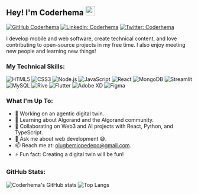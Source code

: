 ## Hey! I'm Coderhema <img src="https://media.giphy.com/media/hvRJCLFzcasrR4ia7z/giphy.gif" width="25px">

[![GitHub Coderhema](https://img.shields.io/github/followers/coderhema?label=follow&style=social)](https://github.com/coderhema)
[![Linkedin: Coderhema](https://img.shields.io/badge/Coderhema-blue?style=flat-square&logo=Linkedin&logoColor=white&link=https://www.linkedin.com/in/coderhema/)](https://www.linkedin.com/in/coderhema/)
[![Twitter: Coderhema](https://img.shields.io/twitter/follow/coderhema?style=social)](https://twitter.com/coderhema)

I develop mobile and web software, create technical content, and love contributing to open-source projects in my free time. I also enjoy meeting new people and learning new things!

### My Technical Skills:
![HTML5](https://img.shields.io/badge/HTML5-E34F26?style=for-the-badge&logo=html5&logoColor=white)
![CSS3](https://img.shields.io/badge/CSS3-1572B6?style=for-the-badge&logo=css3&logoColor=white)
![Node.js](https://img.shields.io/badge/Node.js-339933?style=for-the-badge&logo=nodedotjs&logoColor=white)
![JavaScript](https://img.shields.io/badge/JavaScript-F7DF1E?style=for-the-badge&logo=javascript&logoColor=black)
![React](https://img.shields.io/badge/React-61DAFB?style=for-the-badge&logo=react&logoColor=black)
![MongoDB](https://img.shields.io/badge/MongoDB-47A248?style=for-the-badge&logo=mongodb&logoColor=white)
![Streamlit](https://img.shields.io/badge/Streamlit-FF4B4B?style=for-the-badge&logo=streamlit&logoColor=white)
![MySQL](https://img.shields.io/badge/MySQL-4479A1?style=for-the-badge&logo=mysql&logoColor=white)
![Rive](https://img.shields.io/badge/Rive-FF6F61?style=for-the-badge&logo=rive&logoColor=white)
![Flutter](https://img.shields.io/badge/Flutter-02569B?style=for-the-badge&logo=flutter&logoColor=white)
![Adobe XD](https://img.shields.io/badge/Adobe%20XD-FF61F6?style=for-the-badge&logo=adobexd&logoColor=white)
![Figma](https://img.shields.io/badge/Figma-F24E1E?style=for-the-badge&logo=figma&logoColor=white)

### What I'm Up To:
- 🔭 Working on an agentic digital twin.
- 🌱 Learning about Algorand and the Algorand community.
- 👯 Collaborating on Web3 and AI projects with React, Python, and TypeScript.
- 💬 Ask me about web development 😅.
- 📫 Reach me at: [olugbemiopedepo@gmail.com](mailto:olugbemiopedepo@gmail.com).
- ⚡ Fun fact: Creating a digital twin will be fun!

### GitHub Stats:
![Coderhema's GitHub stats](https://github-readme-stats.vercel.app/api?username=coderhema&show_icons=true&theme=radical)
![Top Langs](https://github-readme-stats.vercel.app/api/top-langs/?username=coderhema&layout=compact&theme=radical)
